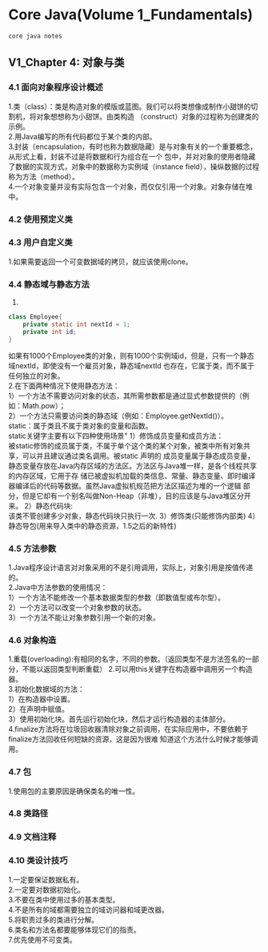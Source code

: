 # Core Java(Volume 1_Fundamentals)
    core java notes
## V1_Chapter 4: 对象与类
### 4.1 面向对象程序设计概述
1.类（class）：类是构造对象的模版或蓝图。我们可以将类想像成制作小甜饼的切割机，将对象想想称为小甜饼。由类构造
（construct）对象的过程称为创建类的示例。   
2.用Java编写的所有代码都位于某个类的内部。   
3.封装（encapsulation，有时也称为数据隐藏）是与对象有关的一个重要概念，从形式上看，封装不过是将数据和行为组合在一个
包中，并对对象的使用者隐藏了数据的实现方式，对象中的数据称为实例域（instance field），操纵数据的过程称为方法（method）。   
4.一个对象变量并没有实际包含一个对象，而仅仅引用一个对象。对象存储在堆中。
### 4.2 使用预定义类   
### 4.3 用户自定义类
1.如果需要返回一个可变数据域的拷贝，就应该使用clone。 
### 4.4 静态域与静态方法
1.
```java
class Employee{
    private static int nextId = 1;
    private int id;
}
```
如果有1000个Employee类的对象，则有1000个实例域id，但是，只有一个静态域nextId，即使没有一个雇员对象，静态域nextId
也存在，它属于类，而不属于任何独立的对象。      
2.在下面两种情况下使用静态方法：   
1）一个方法不需要访问对象的状态，其所需参数都是通过显式参数提供的（例如：Math.pow）；   
2）一个方法只需要访问类的静态域（例如：Employee.getNextId()）。   
static：属于类且不属于类对象的变量和函数。   
static关键字主要有以下四种使用场景"
1）修饰成员变量和成员方法：   
被static修饰的成员属于类，不属于单个这个类的某个对象，被类中所有对象共享，可以并且建议通过类名调用。被static 声明的
成员变量属于静态成员变量，静态变量存放在Java内存区域的方法区。方法区与Java堆一样，是各个线程共享的内存区域，它用于存
储已被虚拟机加载的类信息、常量、静态变量、即时编译器编译后的代码等数据。虽然Java虚拟机规范把方法区描述为堆的一个逻辑
部分，但是它却有一个别名叫做Non-Heap（非堆），目的应该是与Java堆区分开来。
2）静态代码块:   
该类不管创建多少对象，静态代码块只执行一次.
3）修饰类(只能修饰内部类)
4）静态导包(用来导入类中的静态资源，1.5之后的新特性)
### 4.5 方法参数
1.Java程序设计语言对对象采用的不是引用调用，实际上，对象引用是按值传递的。   
2.Java中方法参数的使用情况：   
1）一个方法不能修改一个基本数据类型的参数（即数值型或布尔型）。      
2）一个方法可以改变一个对象参数的状态。   
3）一个方法不能让对象参数引用一个新的对象。  
### 4.6 对象构造
1.重载(overloading):有相同的名字，不同的参数。（返回类型不是方法签名的一部分，不能以返回类型判断重载）
2.可以用this关键字在构造器中调用另一个构造器。   
3.初始化数据域的方法：   
1）在构造器中设置。   
2）在声明中赋值。   
3）使用初始化块。首先运行初始化块，然后才运行构造器的主体部分。   
4.finalize方法将在垃圾回收器清除对象之前调用，在实际应用中，不要依赖于finalize方法回收任何短缺的资源，这是因为很难
知道这个方法什么时候才能够调用。 
### 4.7 包
1.使用包的主要原因是确保类名的唯一性。 
### 4.8 类路径
### 4.9 文档注释
### 4.10 类设计技巧
1.一定要保证数据私有。   
2.一定要对数据初始化。   
3.不要在类中使用过多的基本类型。   
4.不是所有的域都需要独立的域访问器和域更改器。   
5.将职责过多的类进行分解。   
6.类名和方法名都要能够体现它们的指责。   
7.优先使用不可变类。   
